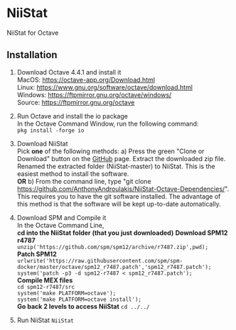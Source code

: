 # NiiStat     
NiiStat for Octave     
     
## Installation     
1) Download Octave 4.4.1 and install it     
MacOS: https://octave-app.org/Download.html     
Linux: https://www.gnu.org/software/octave/download.html     
Windows: https://ftpmirror.gnu.org/octave/windows/     
Source: https://ftpmirror.gnu.org/octave        
          
2) Run Octave and install the io package       
In the Octave Command Window, run the following command:       
`pkg install -forge io`       
          
3) Download NiiStat     
Pick __one__ of the following methods:
a) Press the green "Clone or Download" button on the [GitHub](https://github.com/AnthonyAndroulakis/NiiStat) page. Extract the downloaded zip file. Renamed the extracted folder (NiiStat-master) to NiiStat. This is the easiest method to install the software.     
__OR__
b) From the command line, type "git clone https://github.com/AnthonyAndroulakis/NiiStat-Octave-Dependencies/". This requires you to have the git software installed. The advantage of this method is that the software will be kept up-to-date automatically.      
         
4) Download SPM and Compile it     
In the Octave Command Line,        
__cd into the NiiStat folder (that you just downloaded)__
__Download SPM12 r4787__       
`unzip('https://github.com/spm/spm12/archive/r7487.zip',pwd);`      
__Patch SPM12__      
`urlwrite('https://raw.githubusercontent.com/spm/spm-docker/master/octave/spm12_r7487.patch','spm12_r7487.patch');`      
`system('patch -p3 -d spm12-r7487 < spm12_r7487.patch');`      
__Compile MEX files__      
`cd spm12-r7487/src`      
`system('make PLATFORM=octave');`      
`system('make PLATFORM=octave install');`      
__Go back 2 levels to access NiiStat__
`cd ../../`
           
5) Run NiiStat
`NiiStat`
